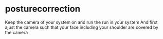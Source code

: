 # posturecorrection

Keep the camera of your system on and run the run in your system
And first ajust the camera such that your face including your shoulder are covered by the camera 
